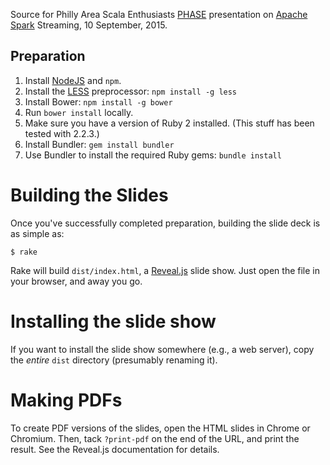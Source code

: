 Source for Philly Area Scala Enthusiasts [PHASE][] presentation on
[Apache Spark](http://spark.apache.org) Streaming, 10 September, 2015.

## Preparation

1. Install [NodeJS][] and `npm`.
2. Install the [LESS][] preprocessor: `npm install -g less`
3. Install Bower: `npm install -g bower`
4. Run `bower install` locally.
5. Make sure you have a version of Ruby 2 installed. (This stuff has been
   tested with 2.2.3.)
6. Install Bundler: `gem install bundler`
7. Use Bundler to install the required Ruby gems: `bundle install`

# Building the Slides

Once you've successfully completed preparation, building the slide deck
is as simple as:

    $ rake

Rake will build `dist/index.html`, a [Reveal.js][] slide show. Just
open the file in your browser, and away you go.

# Installing the slide show

If you want to install the slide show somewhere (e.g., a web server), copy
the _entire_ `dist` directory (presumably renaming it).

# Making PDFs

To create PDF versions of the slides, open the HTML slides in Chrome or Chromium. Then,
tack `?print-pdf` on the end of the URL, and print the result. See the Reveal.js documentation
for details.

[Ruby]: http://www.ruby-lang.org/
[Rake]: http://rake.rubyforge.org/
[Bundler]: http://gembundler.com/
[LESS]: http://lesscss.org/
[Reveal.js]: https://github.com/hakimel/reveal.js
[NodeJS]: http://nodejs.org
[PHASE]: http://scala-phase.org
